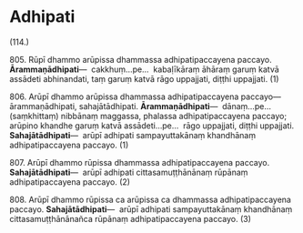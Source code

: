 

# Adhipati







(114.)

805\. Rūpī dhammo arūpissa dhammassa adhipatipaccayena paccayo. **Ārammaṇādhipati**—  cakkhuṃ…pe…  kabaḷīkāraṃ āhāraṃ garuṃ katvā assādeti abhinandati, taṃ garuṃ katvā rāgo uppajjati, diṭṭhi uppajjati. (1)

806\. Arūpī dhammo arūpissa dhammassa adhipatipaccayena paccayo—  ārammaṇādhipati, sahajātādhipati. **Ārammaṇādhipati**—  dānaṃ…pe…  (saṃkhittaṃ) nibbānaṃ maggassa, phalassa adhipatipaccayena paccayo; arūpino khandhe garuṃ katvā assādeti…pe…  rāgo uppajjati, diṭṭhi uppajjati. **Sahajātādhipati**—  arūpī adhipati sampayuttakānaṃ khandhānaṃ adhipatipaccayena paccayo. (1)

807\. Arūpī dhammo rūpissa dhammassa adhipatipaccayena paccayo. **Sahajātādhipati**—  arūpī adhipati cittasamuṭṭhānānaṃ rūpānaṃ adhipatipaccayena paccayo. (2)

808\. Arūpī dhammo rūpissa ca arūpissa ca dhammassa adhipatipaccayena paccayo. **Sahajātādhipati**—  arūpī adhipati sampayuttakānaṃ khandhānaṃ cittasamuṭṭhānānañca rūpānaṃ adhipatipaccayena paccayo. (3)



